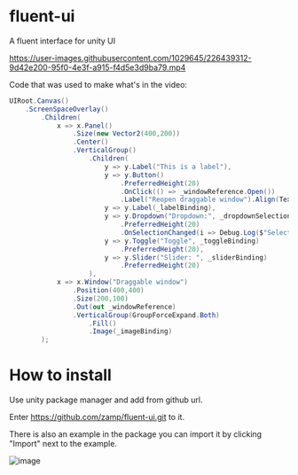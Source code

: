 # fluent-ui
A fluent interface for unity UI

https://user-images.githubusercontent.com/1029645/226439312-9d42e200-95f0-4e3f-a915-f4d5e3d9ba79.mp4

Code that was used to make what's in the video:

```cs
UIRoot.Canvas()
    .ScreenSpaceOverlay()
        .Children(
            x => x.Panel()
                .Size(new Vector2(400,200))
                .Center()
                .VerticalGroup()
                    .Children(
                        y => y.Label("This is a label"),
                        y => y.Button()
                            .PreferredHeight(20)
                            .OnClick(() => _windowReference.Open())
                            .Label("Reopen draggable window").Align(TextAlignmentOptions.Center),
                        y => y.Label(_labelBinding),
                        y => y.Dropdown("Dropdown:", _dropdownSelectionBinding, new []{"First example", "Second example", "Third example"})
                            .PreferredHeight(20)
                            .OnSelectionChanged(i => Debug.Log($"Selection changed: {i}")),
                        y => y.Toggle("Toggle", _toggleBinding)
                            .PreferredHeight(20),
                        y => y.Slider("Slider: ", _sliderBinding)
                            .PreferredHeight(20)
                    ),
            x => x.Window("Draggable window")
                .Position(400,400)
                .Size(200,100)
                .Out(out _windowReference)
                .VerticalGroup(GroupForceExpand.Both)
                    .Fill()    
                    .Image(_imageBinding)
        );
```

# How to install
Use unity package manager and add from github url.

Enter https://github.com/zamp/fluent-ui.git to it.

There is also an example in the package you can import it by clicking "Import" next to the example.

![image](https://user-images.githubusercontent.com/1029645/226439820-616fa401-a6a0-4e66-88c0-6e233c1e33b8.png)
